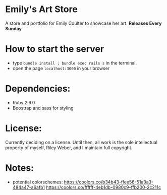 # Emily's Art Store
A store and portfolio for Emily Coulter to showcase her art. **Releases Every
Sunday**

# How to start the server
 * type `bundle install ; bundle exec rails s` in the terminal.
 * open the page `localhost:3000` in your browser

# Dependencies:
 * Ruby 2.6.0
 * Boostrap and sass for styling

# License:
Currently deciding on a license. Until then, all work is the sole intellectual
property of myself, Riley Weber, and I maintain full copyright.

# Notes:
 * potential colorschemes:
 https://coolors.co/b34b43-ffee56-51a3a3-484a47-a6afb1
 https://coolors.co/ffffff-4eb1db-0980c9-ffb200-2c211c
